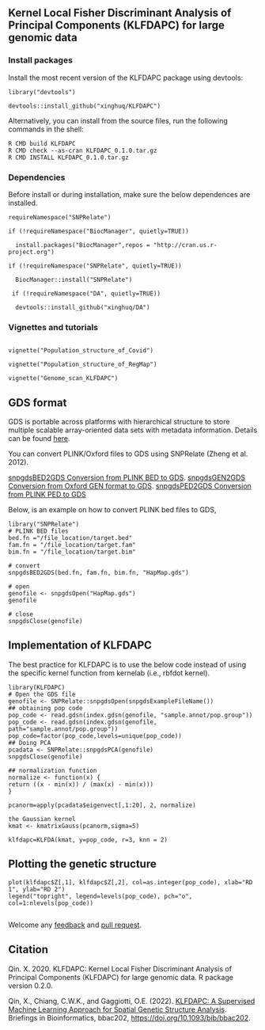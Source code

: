 
## Kernel Local Fisher Discriminant Analysis of Principal Components (KLFDAPC) for large genomic data



### Install packages

Install the most recent version of the KLFDAPC package using devtools:
`````{r}
library("devtools")

devtools::install_github("xinghuq/KLFDAPC")
``````
Alternatively, you can install from the source files, run the following commands in the shell:

```{shell}
R CMD build KLFDAPC
R CMD check --as-cran KLFDAPC_0.1.0.tar.gz
R CMD INSTALL KLFDAPC_0.1.0.tar.gz
```


### Dependencies

Before install or during installation, make sure the below dependences are installed.
``````{r}
requireNamespace("SNPRelate")

if (!requireNamespace("BiocManager", quietly=TRUE))

  install.packages("BiocManager",repos = "http://cran.us.r-project.org")
  
if (!requireNamespace("SNPRelate", quietly=TRUE))

  BiocManager::install("SNPRelate")
  
 if (!requireNamespace("DA", quietly=TRUE))
 
  devtools::install_github("xinghuq/DA")
``````

### Vignettes and tutorials

``````{r}

vignette("Population_structure_of_Covid")

vignette("Population_structure_of_RegMap")

vignette("Genome_scan_KLFDAPC")

``````

## GDS format 

GDS is portable across platforms with hierarchical structure to store multiple scalable array-oriented data sets with metadata information. Details can be found [here](http://bioconductor.org/packages/release/bioc/vignettes/gdsfmt/inst/doc/gdsfmt.html).

You can convert PLINK/Oxford files to GDS using SNPRelate (Zheng et al. 2012).

[snpgdsBED2GDS	Conversion from PLINK BED to GDS](https://rdrr.io/bioc/SNPRelate/man/snpgdsBED2GDS.html).
[snpgdsGEN2GDS	Conversion from Oxford GEN format to GDS](https://rdrr.io/bioc/SNPRelate/man/snpgdsGEN2GDS.html).
[snpgdsPED2GDS	Conversion from PLINK PED to GDS](https://rdrr.io/bioc/SNPRelate/man/snpgdsPED2GDS.html)

Below, is an example on how to convert PLINK bed files to GDS, 

``````
library("SNPRelate")
# PLINK BED files
bed.fn ="/file_location/target.bed"
fam.fn = "/file_location/target.fam"
bim.fn = "/file_location/target.bim"

# convert
snpgdsBED2GDS(bed.fn, fam.fn, bim.fn, "HapMap.gds")

# open
genofile <- snpgdsOpen("HapMap.gds")
genofile

# close
snpgdsClose(genofile)
``````

## Implementation of KLFDAPC

The best practice for KLFDAPC is to use the below code instead of using the specific kernel function from kernelab (i.e., rbfdot kernel).

`````{r}
library(KLFDAPC)
# Open the GDS file
genofile <- SNPRelate::snpgdsOpen(snpgdsExampleFileName())
## obtaining pop code
pop_code <- read.gdsn(index.gdsn(genofile, "sample.annot/pop.group"))
pop_code <- read.gdsn(index.gdsn(genofile, path="sample.annot/pop.group"))
pop_code=factor(pop_code,levels=unique(pop_code))
## Doing PCA
pcadata <- SNPRelate::snpgdsPCA(genofile)
snpgdsClose(genofile)

## normalization function
normalize <- function(x) {
return ((x - min(x)) / (max(x) - min(x)))
}

pcanorm=apply(pcadata$eigenvect[,1:20], 2, normalize)

the Gaussian kernel
kmat <- kmatrixGauss(pcanorm,sigma=5)

klfdapc=KLFDA(kmat, y=pop_code, r=3, knn = 2)

``````
## Plotting the genetic structure

``````{r}
plot(klfdapc$Z[,1], klfdapc$Z[,2], col=as.integer(pop_code), xlab="RD 1", ylab="RD 2")
legend("topright", legend=levels(pop_code), pch="o", col=1:nlevels(pop_code))


``````

Welcome any [feedback](https://github.com/xinghuq/KLFDAPC/issues) and [pull request](https://github.com/xinghuq/KLFDAPC/pulls). 


## Citation

Qin. X. 2020. KLFDAPC: Kernel Local Fisher Discriminant Analysis of Principal Components (KLFDAPC) for large genomic data. R package version 0.2.0.

Qin, X., Chiang, C.W.K., and Gaggiotti, O.E. (2022). [KLFDAPC: A Supervised Machine Learning Approach for Spatial Genetic Structure Analysis](https://academic.oup.com/bib/advance-article/doi/10.1093/bib/bbac202/6596986). Briefings in Bioinformatics, bbac202, https://doi.org/10.1093/bib/bbac202.


